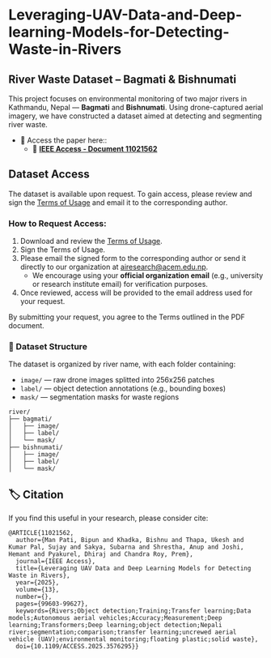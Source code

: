 # Leveraging-UAV-Data-and-Deep-learning-Models-for-Detecting-Waste-in-Rivers
## River Waste Dataset – Bagmati & Bishnumati

This project focuses on environmental monitoring of two major rivers in Kathmandu, Nepal — **Bagmati** and **Bishnumati**. Using drone-captured aerial imagery, we have constructed a dataset aimed at detecting and segmenting river waste.
- 📄 Access the paper here::
  - 🔗 **[IEEE Access - Document 11021562](https://ieeexplore.ieee.org/document/11021562)**  

## Dataset Access
The dataset is available upon request. To gain access, please review and sign the [Terms of Usage](./TERMS_OF_USAGE.pdf) and email it to the corresponding author.

### How to Request Access:
1. Download and review the [Terms of Usage](./TERMS_OF_USAGE.pdf).
2. Sign the Terms of Usage.
3. Please email the signed form to the corresponding author or send it directly to our organization at [airesearch@acem.edu.np](mailto:airesearch@acem.edu.np).
   - We encourage using your **official organization email** (e.g., university or research institute email) for verification purposes.
4. Once reviewed, access will be provided to the email address used for your request.

By submitting your request, you agree to the Terms outlined in the PDF document.

### 📁 Dataset Structure

The dataset is organized by river name, with each folder containing:
- `image/` — raw drone images splitted into 256x256 patches
- `label/` — object detection annotations (e.g., bounding boxes)
- `mask/` — segmentation masks for waste regions
```
river/
├── bagmati/
│   ├── image/
│   ├── label/
│   └── mask/
├── bishnumati/
│   ├── image/
│   ├── label/
│   └── mask/
```
## 🏷️ Citation
If you find this useful in your research, please consider cite:
```
@ARTICLE{11021562,
  author={Man Pati, Bipun and Khadka, Bishnu and Thapa, Ukesh and Kumar Pal, Sujay and Sakya, Subarna and Shrestha, Anup and Joshi, Hemant and Pyakurel, Dhiraj and Chandra Roy, Prem},
  journal={IEEE Access}, 
  title={Leveraging UAV Data and Deep Learning Models for Detecting Waste in Rivers}, 
  year={2025},
  volume={13},
  number={},
  pages={99603-99627},
  keywords={Rivers;Object detection;Training;Transfer learning;Data models;Autonomous aerial vehicles;Accuracy;Measurement;Deep learning;Transformers;Deep learning;object detection;Nepali river;segmentation;comparison;transfer learning;uncrewed aerial vehicle (UAV);environmental monitoring;floating plastic;solid waste},
  doi={10.1109/ACCESS.2025.3576295}}

```
